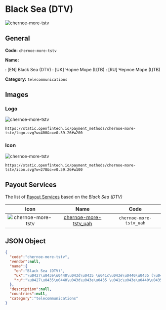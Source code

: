 
# Black Sea (DTV) 
![chernoe-more-tstv](https://static.openfintech.io/payment_methods/chernoe-more-tstv/logo.svg?w=400&c=v0.59.26#w200)  

## General 
**Code:** `chernoe-more-tstv` 
 
**Name:** 
 
:	[EN] Black Sea (DTV) 
:	[UK] Чорне Море (ЦТВ) 
:	[RU] Черное Море (ЦТВ) 
 
**Category:** `telecommunications` 
 

## Images 

### Logo 
![chernoe-more-tstv](https://static.openfintech.io/payment_methods/chernoe-more-tstv/logo.svg?w=400&c=v0.59.26#w200)  

```
https://static.openfintech.io/payment_methods/chernoe-more-tstv/logo.svg?w=400&c=v0.59.26#w200
```  

### Icon 
![chernoe-more-tstv](https://static.openfintech.io/payment_methods/chernoe-more-tstv/icon.svg?w=278&c=v0.59.26#w100)  

```
https://static.openfintech.io/payment_methods/chernoe-more-tstv/icon.svg?w=278&c=v0.59.26#w100
```  

## Payout Services 
 
The list of [Payout Services](/payout-services/) based on the _Black Sea (DTV)_ 

|Icon|Name|Code| 
|:---:|:---:|:---:| 
|![chernoe-more-tstv](https://static.openfintech.io/payout_methods/chernoe-more-tstv/icon.png?w=278&c=v0.59.26#w40) |[chernoe-more-tstv_uah](/payout-services/chernoe-more-tstv_uah/)|`chernoe-more-tstv_uah`| 
 

## JSON Object 

```json
{
  "code":"chernoe-more-tstv",
  "vendor":null,
  "name":{
    "en":"Black Sea (DTV)",
    "uk":"\u0427\u043e\u0440\u043d\u0435 \u041c\u043e\u0440\u0435 (\u0426\u0422\u0412)",
    "ru":"\u0427\u0435\u0440\u043d\u043e\u0435 \u041c\u043e\u0440\u0435 (\u0426\u0422\u0412)"
  },
  "description":null,
  "countries":null,
  "category":"telecommunications"
}
```  
